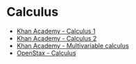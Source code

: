 # Calculus
- [Khan Academy - Calculus 1](https://www.khanacademy.org/math/calculus-1)
- [Khan Academy - Calculus 2](https://www.khanacademy.org/math/calculus-2)
- [Khan Academy - Multivariable calculus](https://www.khanacademy.org/math/multivariable-calculus)
- [OpenStax - Calculus](./osc.md)

